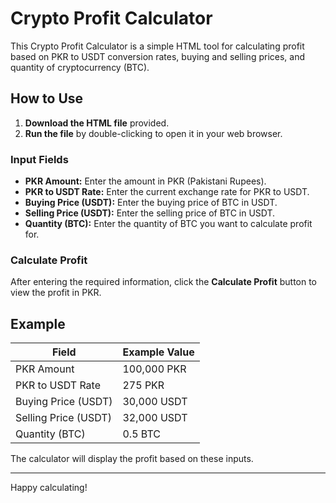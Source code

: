 # Crypto Profit Calculator

This Crypto Profit Calculator is a simple HTML tool for calculating profit based on PKR to USDT conversion rates, buying and selling prices, and quantity of cryptocurrency (BTC). 

## How to Use

1. **Download the HTML file** provided.
2. **Run the file** by double-clicking to open it in your web browser.

### Input Fields

- **PKR Amount:** Enter the amount in PKR (Pakistani Rupees).
- **PKR to USDT Rate:** Enter the current exchange rate for PKR to USDT.
- **Buying Price (USDT):** Enter the buying price of BTC in USDT.
- **Selling Price (USDT):** Enter the selling price of BTC in USDT.
- **Quantity (BTC):** Enter the quantity of BTC you want to calculate profit for.

### Calculate Profit

After entering the required information, click the **Calculate Profit** button to view the profit in PKR.

## Example

| Field                  | Example Value   |
|------------------------|-----------------|
| PKR Amount             | 100,000 PKR     |
| PKR to USDT Rate       | 275 PKR         |
| Buying Price (USDT)    | 30,000 USDT     |
| Selling Price (USDT)   | 32,000 USDT     |
| Quantity (BTC)         | 0.5 BTC         |

The calculator will display the profit based on these inputs.

---

Happy calculating!
